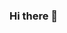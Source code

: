 ### Hi there 👋

<!--
**JiaqiWangUT/JiaqiWangUT** is a ✨ _special_ ✨ repository because its `README.md` (this file) appears on your GitHub profile.
- 🔭 I’m Jiaqi Wang, currently working at DiDi Global as an intern.
- 🌱 I graduated from Beijing University Of Posts and Telecommunications and will be studying at University of Toronto for master degree from January 2024.
- 👀 My research mainly focuses on computer vision and robust learning, specifically adversarial attack and defense in computer vision and fuzzy testing in deep learning.
- 📫 You can reach me by email (jqjqjq.wang@mail.utoronto.ca).
-->

